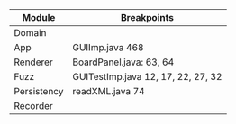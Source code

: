 | Module | Breakpoints |
| ------ | ------ |
| Domain      | 
| App         | GUIImp.java 468
| Renderer    | BoardPanel.java: 63, 64
| Fuzz        | GUITestImp.java 12, 17, 22, 27, 32
| Persistency | readXML.java 74
| Recorder    | 
